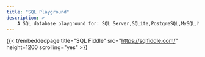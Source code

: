```yaml
---
title: "SQL Playground"
description: >
    A SQL database playground for: SQL Server,SQLite,PostgreSQL,MySQL,MariaDB
---
```


{{< t/embeddedpage title="SQL Fiddle" src="https://sqlfiddle.com/" height=1200 scrolling="yes" >}}
